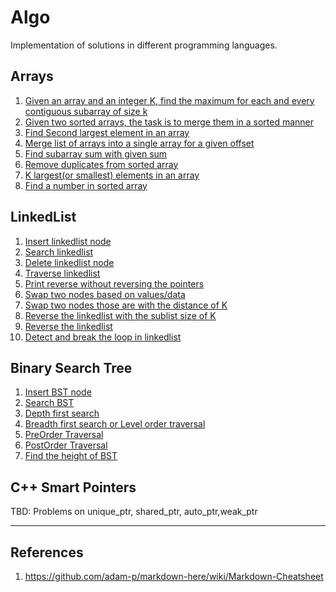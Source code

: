 # Algo
Implementation of solutions in different programming languages.



## Arrays
1. [Given an array and an integer K, find the maximum for each and every contiguous subarray of size k](https://github.com/nvragav/algo/blob/main/C%2B%2B/arrays.cpp#L11)
2. [Given two sorted arrays, the task is to merge them in a sorted manner](https://github.com/nvragav/algo/blob/main/C%2B%2B/arrays.cpp#L43)
3. [Find Second largest element in an array](https://github.com/nvragav/algo/blob/b42addbdfbd6b1e6038dedb1f44b7165af5877d9/C%2B%2B/arrays.cpp#L90)
4. [Merge list of arrays into a single array for a given offset](https://github.com/nvragav/algo/blob/main/C%2B%2B/arrays.cpp#L91)
5. [Find subarray sum with given sum](https://github.com/nvragav/algo/blob/main/C%2B%2B/arrays.cpp#L162)
6. [Remove duplicates from sorted array](https://github.com/nvragav/algo/blob/main/C%2B%2B/arrays.cpp#L201)
7. [K largest(or smallest) elements in an array](https://github.com/nvragav/algo/blob/main/C%2B%2B/arrays.cpp#L237)
8. [Find a number in sorted array](https://github.com/nvragav/algo/blob/main/C%2B%2B/arrays.cpp#L306)

## LinkedList
1. [Insert linkedlist node](https://github.com/nvragav/algo/blob/main/C%2B%2B/linkedlist.cpp#L22)
2. [Search linkedlist](https://github.com/nvragav/algo/blob/main/C%2B%2B/linkedlist.cpp#L37)
3. [Delete linkedlist node](https://github.com/nvragav/algo/blob/main/C%2B%2B/linkedlist.cpp#L53)
4. [Traverse linkedlist](https://github.com/nvragav/algo/blob/main/C%2B%2B/linkedlist.cpp#L87)
5. [Print reverse without reversing the pointers](https://github.com/nvragav/algo/blob/main/C%2B%2B/linkedlist.cpp#L100)
6. [Swap two nodes based on values/data](https://github.com/nvragav/algo/blob/main/C%2B%2B/linkedlist.cpp#L111)
7. [Swap two nodes those are with the distance of K](https://github.com/nvragav/algo/blob/main/C%2B%2B/linkedlist.cpp#L165)
8. [Reverse the linkedlist with the sublist size of K](https://github.com/nvragav/algo/blob/main/C%2B%2B/linkedlist.cpp#L203)
9. [Reverse the linkedlist](https://github.com/nvragav/algo/blob/main/C%2B%2B/linkedlist.cpp#L225)
10. [Detect and break the loop in linkedlist](https://github.com/nvragav/algo/blob/main/C%2B%2B/linkedlist.cpp#L260)
  
## Binary Search Tree
1. [Insert BST node](https://github.com/nvragav/algo/blob/main/C%2B%2B/bst.cpp#L30) 
2. [Search BST](https://github.com/nvragav/algo/blob/main/C%2B%2B/bst.cpp#L89)
3. [Depth first search](https://github.com/nvragav/algo/blob/main/C%2B%2B/bst.cpp#L56)
4. [Breadth first search or Level order traversal](https://github.com/nvragav/algo/blob/main/C%2B%2B/bst.cpp#L68)
5. [PreOrder Traversal](https://github.com/nvragav/algo/blob/main/C%2B%2B/bst.cpp#L57)
6. [PostOrder Traversal](https://github.com/nvragav/algo/blob/main/C%2B%2B/bst.cpp#L68)
7. [Find the height of BST](https://github.com/nvragav/algo/blob/main/C%2B%2B/bst.cpp#L123)

## C++ Smart Pointers
TBD: 
Problems on unique_ptr, shared_ptr, auto_ptr,weak_ptr

***
## References
1. https://github.com/adam-p/markdown-here/wiki/Markdown-Cheatsheet

